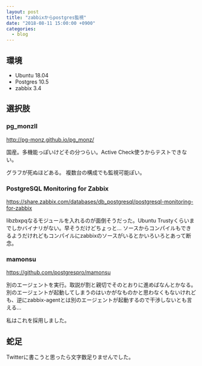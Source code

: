 ```yaml
---
layout: post
title: "zabbixからpostgres監視"
date: "2018-08-11 15:00:00 +0900"
categories: 
  - blog
---
```

## 環境

* Ubuntu 18.04
* Postgres 10.5
* zabbix 3.4

## 選択肢
### pg_monzII

<a href="http://pg-monz.github.io/pg_monz/">http://pg-monz.github.io/pg_monz/  

国産。多機能っぽいけどその分つらい。Active Check使うからテストできない。  

グラフが死ぬほどある。 複数台の構成でも監視可能ぽい。  

### PostgreSQL Monitoring for Zabbix

<a href="https://share.zabbix.com/databases/db_postgresql/postgresql-monitoring-for-zabbix">https://share.zabbix.com/databases/db_postgresql/postgresql-monitoring-for-zabbix  

libzbxpqなるモジュールを入れるのが面倒そうだった。Ubuntu Trustyくらいまでしかバイナリがない。早そうだけどちょっと… ソースからコンパイルもできるようだけれどもコンパイルにzabbixのソースがいるとかいろいろとあって断念。  

### mamonsu

<a href="https://github.com/postgrespro/mamonsu">https://github.com/postgrespro/mamonsu  

別のエージェントを実行。取説が割と親切でそのとおりに進めばなんとかなる。別のエージェントが起動してしまうのはいかがなものかと思わなくもないけれども、逆にzabbix-agentとは別のエージェントが起動するので干渉しないとも言える…  

私はこれを採用しました。  

## 蛇足

Twitterに書こうと思ったら文字数足りませんでした。  


